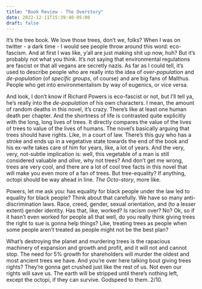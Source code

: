 ```yaml
---
title: "Book Review - The Overstory"
date: 2022-12-11T15:39:40-05:00
draft: false
---
```


It’s the tree book. We love those trees, don’t we, folks? When I was on twitter - a dark time - I would see people throw around this word: eco-fascism. And at first I was like, y’all are just making shit up now, huh? But it’s probably not what you think. It’s not saying that environmental regulations are fascist or that all vegans are secretly nazis. As far as I could tell, it’s used to describe people who are really into the idea of _over-population_ and _de-population_ (of _specific groups_, of course) and are big fans of Malthus. People who get into environmentalism by way of eugenics, or vice versa. 

And look, I don’t know if Richard Powers is eco-fascist or not, but I’ll tell ya, he’s really into the _de-population_ of his own characters. I mean, the amount of random deaths in this novel, it’s crazy. There’s like at least one human death per chapter. And the shortness of life is contrasted quite explicitly with the long, long lives of trees. It directly compares the value of the lives of trees to value of the lives of humans. The novel’s basically arguing that trees should have rights. Like, in a court of law. There’s this guy who has a stroke and ends up in a vegetative state towards the end of the book and his ex-wife takes care of him for years, like, a lot of years. And the very, very, not-subtle implication is: well, this vegetable of a man is still considered valuable and _alive_, why not trees? And don’t get me wrong, trees are very cool, and there are a lot of cool tree facts in this novel that will make you even more of a fan of trees. But tree-equality? If anything, octopi should be way ahead in line. _The Octo-story_, more like. 

Powers, let me ask you: has equality for black people under the law led to equality for black people? Think about that carefully. We have so many anti-discrimination laws. Race, creed, gender, sexual orientation, and (to a lesser extent) gender identity. Has that, like, worked? Is racism over? No? Ok, so if it hasn’t even worked for people all that well, do you really think giving trees the right to sue is gonna help things? Like, treating trees as people when some people aren’t treated as people might not be the best plan?

What’s destroying the planet and murdering trees is the rapacious machinery of expansion and growth and profit, and it will not and cannot stop. The need for 5% growth for shareholders will murder the oldest and most ancient trees we have. And you’re over here talking bout giving trees rights? They’re gonna get crushed just like the rest of us. Not even our rights will save us. The earth will be stripped until there’s nothing left, except the octopi, if they can survive. Godspeed to them. 2/10.